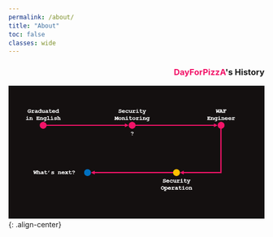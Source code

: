 ```yaml
---
permalink: /about/
title: "About"
toc: false
classes: wide
---
```


<h3 align="right"><font color="#F21368">DayForPizzA</font>'s History</h3>

![](/assets/posts/images/2023-10-08-21-11-30.png){: .align-center}